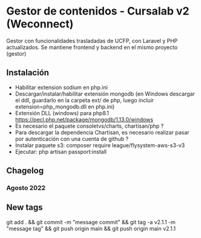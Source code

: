 # Gestor de contenidos - Cursalab v2 (Weconnect)

Gestor con funcionalidades trasladadas de UCFP, con Laravel y PHP actualizados.
Se mantiene frontend y backend en el mismo proyecto (gestor)

## Instalación

-   Habilitar extension sodium en php.ini
-   Descargar/instalar/habilitar extensión mongodb (en Windows descargar el ddl, guardarlo en la carpeta ext/ de php, luego incluir extension=php_mongodb.dll en php.ini)
-   Extensión DLL (windows) para php8.1 https://pecl.php.net/package/mongodb/1.13.0/windows
-   Es necesario el paquete consoletvs/charts, chartisan/php ?
-   Para descargar la dependencia Chartisan, es necesario realizar pasar por autenticación con una cuenta de github ?
-   Instalar paquete s3: composer require league/flysystem-aws-s3-v3
-   Ejecutar: php artisan passport:install

## Chagelog

### Agosto 2022


## New tags

git add . && git commit -m "message commit" && git tag -a v2.1.1 -m "message tag" && git push origin main && git push origin main v2.1.1